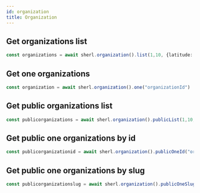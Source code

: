 ```yaml
---
id: organization
title: Organization
---
```



## Get organizations list

```ts
const organizations = await sherl.organization().list(1,10, {latitude: "44.94354", longitude: "4.541346", distance: "100km"}) // These are example, use what you need
```

## Get one organizations

```ts
const organization = await sherl.organization().one("organizationId")
```

## Get public organizations list

```ts
const publicorganizations = await sherl.organization().publicList(1,10, {latitude: "44.94354", longitude: "4.541346", distance: "28km"}) // These are example, use what you need
```

## Get public one organizations by id

```ts
const publicorganizationid = await sherl.organization().publicOneId("organizationId")
```

## Get public one organizations by slug

```ts
const publicorganizationslug = await sherl.organization().publicOneSlug("organizationSlug")
```